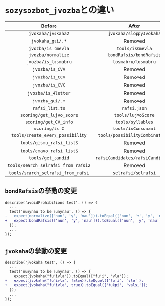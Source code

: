 # `sozysozbot_jvozba`との違い

|               Before                |               After               |
| :---------------------------------: | :-------------------------------: |
|         `jvokaha/jvokaha2`          |      `jvokaha/sloppyJvokaha`      |
|          `jvokaha_gui/.*`           |              Removed              |
|         `jvozba/is_cmevla`          |         `tools/isCmevla`          |
|         `jvozba/normalize`          |      `bondRafsis/bondRafsis`      |
|        `jvozba/is_tosmabru`         |        `tosmabru/tosmabru`        |
|           `jvozba/is_CVV`           |              Removed              |
|           `jvozba/is_CCV`           |              Removed              |
|           `jvozba/is_CVC`           |              Removed              |
|         `jvozba/is_4letter`         |              Removed              |
|           `jvozba_gui/.*`           |              Removed              |
|           `rafsi_list.ts`           |           `rafsi.json`            |
|      `scoring/get_lujvo_score`      |        `tools/lujvoScore`         |
|        `scoring/get_CV_info`        |         `tools/syllables`         |
|           `scoring/is_C`            |        `tools/isConsonant`        |
|  `tools/create_every_possibility`   |  `tools/possibilityCombinations`  |
|      `tools/gismu_rafsi_list$`      |              Removed              |
|      `tools/cmavo_rafsi_list$`      |              Removed              |
|         `tools/get_candid`          | `rafsiCandidates/rafsiCandidates` |
| `tools/search_selrafsi_from_rafsi2` |              Removed              |
| `tools/search_selrafsi_from_rafsi`  |        `selrafsi/selrafsi`        |

## `bondRafsis`の挙動の変更

```diff
describe('avoidProhibitions test', () => {
  ...
  test('nunynau to be nunynau', () => {
-   expect(normalize(['nun', 'y', 'nau'])).toEqual(['nun', 'y', 'y', 'nau']);
+   expect(bondRafsis(['nun', 'y', 'nau'])).toEqual(['nun', 'y', 'nau']);
  });
  ...
});
```

## `jvokaha`の挙動の変更

```diff
describe('jvokaha test', () => {
  ...
  test('nunynau to be nunynau', () => {
    expect(jvokaha("fu'ivla")).toEqual(["fu'i", 'vla']);
+   expect(jvokaha("fu'ivla", false)).toEqual(["fu'i", 'vla']);
+   expect(jvokaha("fu'ivla", true)).toEqual(['fukpi', 'valsi']);
  });
  ...
});
```
